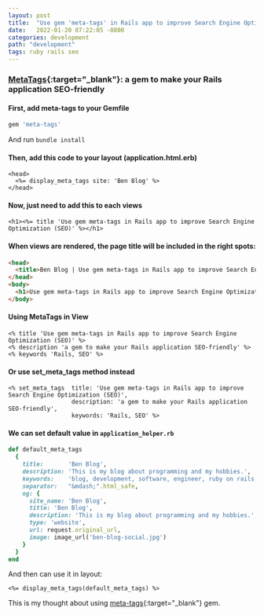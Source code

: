 ```yaml
---
layout: post
title:  "Use gem 'meta-tags' in Rails app to improve Search Engine Optimization (SEO)"
date:   2022-01-20 07:22:05 -0800
categories: development
path: "development"
tags: ruby rails seo
---
```



### [MetaTags](https://github.com/kpumuk/meta-tags){:target="_blank"}: a gem to make your Rails application SEO-friendly

#### First, add meta-tags to your Gemfile
```ruby
gem 'meta-tags'
```
And run ```bundle install```

#### Then, add this code to your layout (application.html.erb)
```erb
<head>
  <%= display_meta_tags site: 'Ben Blog' %>
</head>
```

#### Now, just need to add this to each views
```erb
<h1><%= title 'Use gem meta-tags in Rails app to improve Search Engine Optimization (SEO)' %></h1>
```

#### When views are rendered, the page title will be included in the right spots:
```html
<head>
  <title>Ben Blog | Use gem meta-tags in Rails app to improve Search Engine Optimization (SEO)</title>
</head>
<body>
  <h1>Use gem meta-tags in Rails app to improve Search Engine Optimization (SEO)</h1>
</body>
```

#### Using MetaTags in View
```erb
<% title 'Use gem meta-tags in Rails app to improve Search Engine Optimization (SEO)' %>
<% description 'a gem to make your Rails application SEO-friendly' %>
<% keywords 'Rails, SEO' %>
```
#### Or use set_meta_tags method instead
```erb
<% set_meta_tags  title: 'Use gem meta-tags in Rails app to improve Search Engine Optimization (SEO)',
                  description: 'a gem to make your Rails application SEO-friendly',
                  keywords: 'Rails, SEO' %>
```
#### We can set default value in ```application_helper.rb```
```ruby
def default_meta_tags
  {
    title:       'Ben Blog',
    description: 'This is my blog about programming and my hobbies.',
    keywords:    'blog, development, software, engineer, ruby on rails',
    separator:   "&mdash;".html_safe,
    og: {
      site_name: 'Ben Blog',
      title: 'Ben Blog',
      description: 'This is my blog about programming and my hobbies.', 
      type: 'website',
      url: request.original_url,
      image: image_url('ben-blog-social.jpg')
    }
  }
end
```
And then can use it in layout:
```erb
<%= display_meta_tags(default_meta_tags) %>
```

This is my thought about using [meta-tags](https://github.com/kpumuk/meta-tags){:target="_blank"} gem. 
